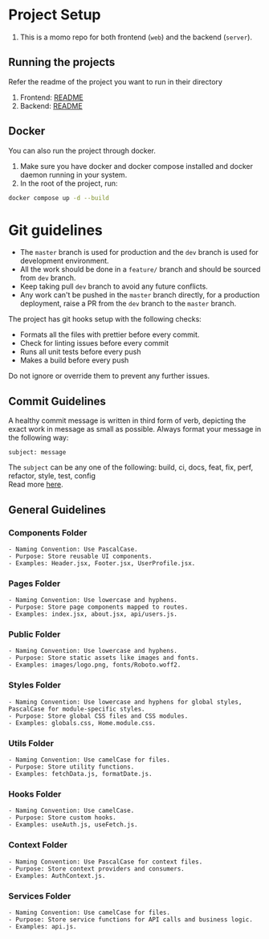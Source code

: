 # Project Setup

1. This is a momo repo for both frontend (`web`) and the backend (`server`).

## Running the projects

Refer the readme of the project you want to run in their directory

1. Frontend: [README](./web/README.md)
2. Backend: [README](./server/README.md)

## Docker

You can also run the project through docker.

1. Make sure you have docker and docker compose installed and docker daemon running in your system.
2. In the root of the project, run:

```sh
docker compose up -d --build
```

# Git guidelines

-   The `master` branch is used for production and the `dev` branch is used for development environment.
-   All the work should be done in a `feature/` branch and should be sourced from `dev` branch.
-   Keep taking pull `dev` branch to avoid any future conflicts.
-   Any work can't be pushed in the `master` branch directly, for a production deployment, raise a PR from the `dev` branch to the `master` branch.

The project has git hooks setup with the following checks:
-   Formats all the files with prettier before every commit.
-   Check for linting issues before every commit
-   Runs all unit tests before every push
-   Makes a build before every push

Do not ignore or override them to prevent any further issues.

## Commit Guidelines

A healthy commit message is written in third form of verb, depicting the exact work in message as small as possible.
Always format your message in the following way:

```
subject: message
```

The `subject` can be any one of the following: build, ci, docs, feat, fix, perf, refactor, style, test, config <br />
Read more [here](./commitlint.config.js).

## General Guidelines

### Components Folder

    - Naming Convention: Use PascalCase.
    - Purpose: Store reusable UI components.
    - Examples: Header.jsx, Footer.jsx, UserProfile.jsx.

### Pages Folder

    - Naming Convention: Use lowercase and hyphens.
    - Purpose: Store page components mapped to routes.
    - Examples: index.jsx, about.jsx, api/users.js.

### Public Folder

    - Naming Convention: Use lowercase and hyphens.
    - Purpose: Store static assets like images and fonts.
    - Examples: images/logo.png, fonts/Roboto.woff2.

### Styles Folder

    - Naming Convention: Use lowercase and hyphens for global styles, PascalCase for module-specific styles.
    - Purpose: Store global CSS files and CSS modules.
    - Examples: globals.css, Home.module.css.

### Utils Folder

    - Naming Convention: Use camelCase for files.
    - Purpose: Store utility functions.
    - Examples: fetchData.js, formatDate.js.

### Hooks Folder

    - Naming Convention: Use camelCase.
    - Purpose: Store custom hooks.
    - Examples: useAuth.js, useFetch.js.

### Context Folder

    - Naming Convention: Use PascalCase for context files.
    - Purpose: Store context providers and consumers.
    - Examples: AuthContext.js.

### Services Folder

    - Naming Convention: Use camelCase for files.
    - Purpose: Store service functions for API calls and business logic.
    - Examples: api.js.
